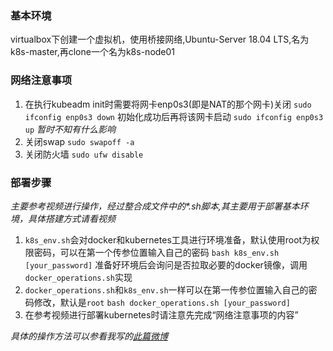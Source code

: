 ### 基本环境
virtualbox下创建一个虚拟机，使用桥接网络,Ubuntu-Server 18.04 LTS,名为k8s-master,再clone一个名为k8s-node01

### 网络注意事项
1. 在执行kubeadm init时需要将网卡enp0s3(即是NAT的那个网卡)关闭
	`sudo ifconfig enp0s3 down`
   初始化成功后再将该网卡启动
	`sudo ifconfig enp0s3 up`
   *暂时不知有什么影响*
2. 关闭swap
	`sudo swapoff -a`
3. 关闭防火墙
	`sudo ufw disable`

### 部署步骤
 _主要参考视频[]()进行操作，经过整合成文件中的*.sh脚本,其主要用于部署基本环境，具体搭建方式请看视频_
1. `k8s_env.sh`会对docker和kubernetes工具进行环境准备，默认使用root为权限密码，可以在第一个传参位置输入自己的密码
	`bash k8s_env.sh [your_password]`
	准备好环境后会询问是否拉取必要的docker镜像，调用`docker_operations.sh`实现
2. `docker_operations.sh`和`k8s_env.sh`一样可以在第一传参位置输入自己的密码修改，默认是`root`
	`bash docker_operations.sh [your_password]`
3. 在参考视频进行部署kubernetes时请注意先完成“网络注意事项的内容”

*具体的操作方法可以参看我写的[此篇微博](https://blog.csdn.net/barnett_xxf/article/details/90579356)*
